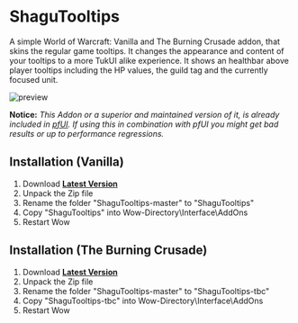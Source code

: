 # ShaguTooltips
A simple World of Warcraft: Vanilla and The Burning Crusade addon, that skins the regular game tooltips. It changes the appearance and content of your tooltips to a more TukUI alike experience. It shows an healthbar above player tooltips including the HP values, the guild tag and the currently focused unit.

![preview](https://raw.githubusercontent.com/shagu/ShaguAddons/master/_img/ShaguTooltips/preview.jpg)

**Notice:**
*This Addon or a superior and maintained version of it, is already included in [pfUI](https://github.com/shagu.pfUI). If using this in combination with pfUI you might get bad results or up to performance regressions.*

## Installation (Vanilla)
1. Download **[Latest Version](https://github.com/shagu/ShaguTooltips/archive/master.zip)**
2. Unpack the Zip file
3. Rename the folder "ShaguTooltips-master" to "ShaguTooltips"
4. Copy "ShaguTooltips" into Wow-Directory\Interface\AddOns
5. Restart Wow

## Installation (The Burning Crusade)
1. Download **[Latest Version](https://github.com/shagu/ShaguTooltips/archive/master.zip)**
2. Unpack the Zip file
3. Rename the folder "ShaguTooltips-master" to "ShaguTooltips-tbc"
4. Copy "ShaguTooltips-tbc" into Wow-Directory\Interface\AddOns
5. Restart Wow
